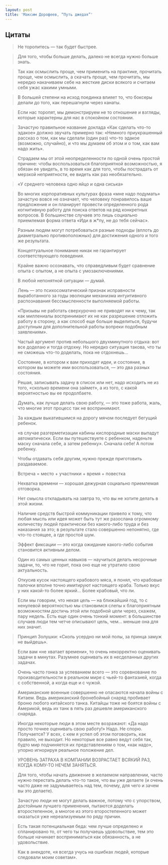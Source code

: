 ```yaml
---
layout: post
title: 'Максим Дорофеев, “Путь джедая”'
---
```


## Цитаты

>Не торопитесь — так будет быстрее.

>Для того, чтобы больше делать, далеко не всегда нужно больше знать.

>Так как осмыслить проще, чем применить на практике, прочитать проще, чем осмыслить, а скачать проще, чем прочитать, мы нередко накачиваем себе на жесткие диски всякого и считаем себя ужас какими умными.

>В большей степени на исход поединка влияет то, что боксеры делали до того, как перешагнули через канаты.

>Если нас торопят, мы демонстрируем не то отношение и взгляды, которые характерны для нас в спокойном состоянии.

>Зачастую правильное название доклада «Как сделать что-то эдакое» должно звучать примерно так: «Немного приукрашенный рассказ о том, как мы сделали (один раз) что-то эдакое (возможно, случайно), и что мы думаем об этом и о том, как вам надо жить».

>Cтрадаем мы от этой неопределенности по одной очень простой причине: чтобы воспользоваться благоприятной возможностью, я обязан ее увидеть, в то время как для того, чтобы пострадать от мерзкой неприятности, ее видеть как раз необязательно.

>«У среднего человека одно яйцо и одна сиська»

>Во многих корпоративных культурах фраза «мне надо подумать» зачастую вовсе не означает, что человеку понравилось ваше предложение и он планирует провести определенного рода когнитивную работу для поиска ответов на ряд конкретных вопросов. В большинстве случаев это лишь социально приемлемая форма ответа «Иди в ж*пу, не до тебя сейчас».

>Разным людям могут потребоваться разные подходы (вплоть до диаметрально противоположных) для достижения одного и того же результата.

>Концептуальное понимание никак не гарантирует соответствующего поведения.

>Крайне важно осознавать, что справедливым будет сравнение опыта с опытом, а не опыта с умозаключениями.

>В любой непонятной ситуации — думай.

>Лень — это психосоматический признак исправности выработанного за годы эволюции механизма интуитивного распознавания бессмысленности выполняемой работы.

>«Призывы не работать сверхурочно не приводят ни к чему, так как миллениалы воспринимают их не как разрешение отложить работу в сторону, а как способ еще больше выделиться, будучи доступным для дополнительной работы вопреки подобным заявлениям».

>Частый аргумент против небольшого двухминутного отдыха: вот все доделаю и тогда отдохну. Но нередко ситуация такова, что ты не сможешь что-то доделать, пока не отдохнешь…

>Состояние, в котором к вам приходят идеи, и состояние, в котором вы можете ими воспользоваться, — это два разных состояния.

>Решая, записывать задачу в список или нет, надо исходить не из того, «сколько времени она займет», а из того, с какой вероятностью вы ее продолбаете.

>Думать, как лучше делать свою работу, — это тоже работа, жаль, что многие этот процесс так не воспринимают.

>За каждым выкатившимся на дорогу мячом последует бегущий ребенок.

>«в случае разгерметизации кабины кислородные маски выпадут автоматически. Если вы путешествуете с ребенком, наденьте маску сначала себе, а затем ребенку». Сначала себе! А потом ребенку.

>Чтобы отдавать себя другим, нужно прежде приготовить раздаваемое.

>Встреча = место + участники + время + повестка

>Нехватка времени — хорошая дежурная социально приемлемая отговорка.

>Нет смысла откладывать на завтра то, что вы не хотите делать в этой жизни.

>Наличие средств быстрой коммуникации привело к тому, что любая мысль или идея может быть тут же разослана огромному количеству людей практически без какого-либо труда и без наказания за это; в результате стало совершенно непонятно, где что-то стоящее, а где простой шум.

>Эффект фиксации — это когда ожидание какого-либо события становится активным делом.

>Один из самых ценных навыков — научиться делать несрочные задачи, то, что не горит, пока оно еще не утратило свою актуальность.

>Откусив кусок настоящего крабового мяса, я понял, что крабовые палочки вполне точно имитируют настоящего краба. Только вкус у них какой-то более яркий… Более крабовый, что ли.

>Если мы говорим, что некая цель — на ближайший год, то с ненулевой вероятностью мы становимся слепы к благоприятным возможностям достичь этой или подобной цели через, скажем, пару недель. Есть еще один очень тонкий момент: в большинстве случаев люди тем четче описывают цель, чем… меньше она для них значит.

>Принцип Золушки: «Сколь усердно ни мой полы, за принца замуж не выйдешь».

>Если вам «не хватает времени», то очень некорректно оценивать задачи в минутах. Разумнее оценивать их в несделанных других задачах.

>Очень часто гонка за успеванием всего — это соревнование по производительности в реальном мире с чьей-то фантазией, когда с собственной, а когда еще и с чужой.

>Американские военные совершенно не опасаются начала войны с Китаем. Ведь американский бронебойный снаряд пробивает броню любого китайского танка. Китайцы тоже не боятся войны с Америкой, ведь их танк в пять раз дешевле американского снаряда.

>Иногда некоторые люди в этом месте возражают: «Да надо просто точнее оценивать свою работу!» Надо. Не спорю. Получается? У всех, с кем я успел об этом поговорить, как правило, не выходит. Но некоторые все равно ведут себя так, будто мир подчиняется их представлениям о том, «как надо», упорно игнорируя реальное положение дел.

>УРОВЕНЬ ЗАТРАХА В КОМПАНИИ ВОЗРАСТАЕТ ВСЯКИЙ РАЗ, КОГДА КОМУ-ТО НЕЧЕМ ЗАНЯТЬСЯ.

>Для того, чтобы начать движение в желаемом направлении, часто нужно перестать делать что-то такое, что вы уже делаете (и очень часто даже не задумываетесь над тем, почему, для чего и зачем вы это делаете).

>Зачастую люди не могут делать важное, потому что с упорством, достойным лучшего применения, пытаются доделать второстепенное, а многое из этого второстепенного может оказаться уже нереализуемым по ряду причин.

>Есть такая потенциальная беда: чем лучше определено и спланировано то, от чего ты получаешь удовольствие, тем это больше начинает восприниматься как обязанность, а не удовольствие.

>Как в анекдоте, «я всегда учусь на ошибках людей, которые следовали моим советам».
